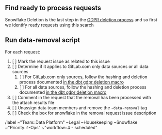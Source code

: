 ## Find ready to process requests
Snowflake Deletion is the last step in the [GDPR deletion process](https://gitlab.com/gitlab-com/gdpr-request/-/blob/master/.gitlab/issue_templates/deletion_meta_issue.md) and so first we identify ready requests using [this search](https://gitlab.com/gitlab-com/gdpr-request/-/issues?scope=all&utf8=%E2%9C%93&state=opened&label_name[]=data-removal&not[label_name][]=GitLab-removal)

## Run data-removal script

For each request:
1. [ ] Mark the request issue as related to this issue
1. [ ] Determine if it applies to GitLab.com only data sources or all data sources
   1. [ ] For GitLab.com only sources,  follow the hashing and deletion process documented [in the dbt gdpr deletion macro](https://dbt.gitlabdata.com/#!/macro/macro.gitlab_snowflake.gdpr_delete_gitlab_dotcom)
   1. [ ] For all data sources, follow the hashing and deletion process documented [in the dbt gdpr deletion macro](https://dbt.gitlabdata.com/#!/macro/macro.gitlab_snowflake.gdpr_delete)
1. [ ] Comment in the request that the removal has been processed with the attach results file
1. [ ] Unassign data team members and remove the `~data-removal` tag
1. [ ] Check the box for snowflake in the removal request issue description


/label ~"Team::Data Platform" ~Legal ~Housekeeping ~Snowflake ~"Priority::1-Ops" ~"workflow::4 - scheduled" 

